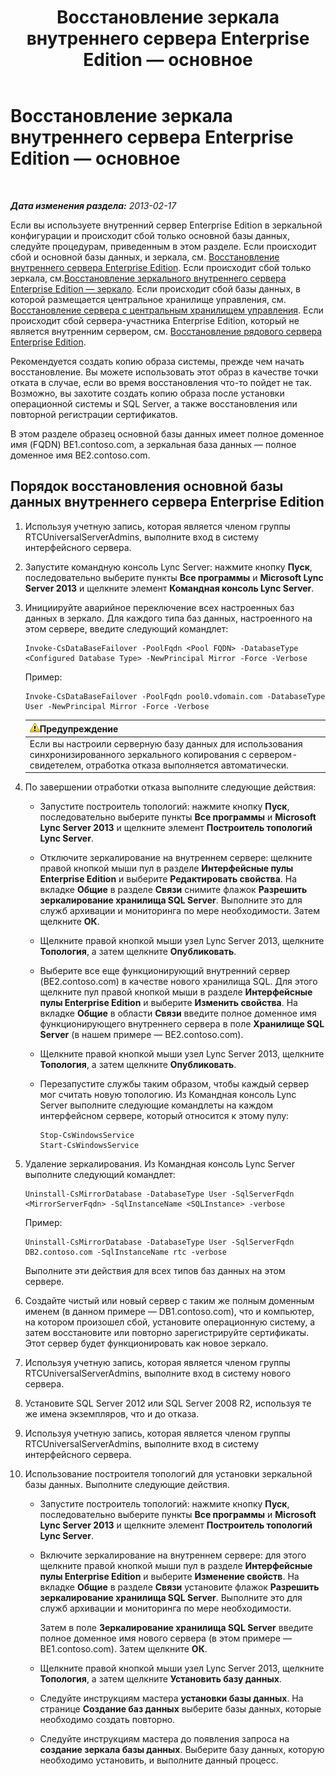 ﻿---
title: Восстановление зеркала внутреннего сервера Enterprise Edition — основное
TOCTitle: Восстановление зеркала внутреннего сервера Enterprise Edition — основное
ms:assetid: bc555b46-70c5-4eee-ae91-e195df238293
ms:mtpsurl: https://technet.microsoft.com/ru-ru/library/JJ945648(v=OCS.15)
ms:contentKeyID: 52058305
ms.date: 05/19/2016
mtps_version: v=OCS.15
ms.translationtype: HT
---

# Восстановление зеркала внутреннего сервера Enterprise Edition — основное

 

_**Дата изменения раздела:** 2013-02-17_

Если вы используете внутренний сервер Enterprise Edition в зеркальной конфигурации и происходит сбой только основной базы данных, следуйте процедурам, приведенным в этом разделе. Если происходит сбой и основной базы данных, и зеркала, см. [Восстановление внутреннего сервера Enterprise Edition](lync-server-2013-restoring-an-enterprise-edition-back-end-server.md). Если происходит сбой только зеркала, см.[Восстановление зеркального внутреннего сервера Enterprise Edition — зеркало](lync-server-2013-restoring-a-mirrored-enterprise-edition-back-end-server-mirror.md). Если происходит сбой базы данных, в которой размещается центральное хранилище управления, см. [Восстановление сервера с центральным хранилищем управления](lync-server-2013-restoring-the-server-hosting-the-central-management-store.md). Если происходит сбой сервера-участника Enterprise Edition, который не является внутренним сервером, см. [Восстановление рядового сервера Enterprise Edition](lync-server-2013-restoring-an-enterprise-edition-member-server.md).

Рекомендуется создать копию образа системы, прежде чем начать восстановление. Вы можете использовать этот образ в качестве точки отката в случае, если во время восстановления что-то пойдет не так. Возможно, вы захотите создать копию образа после установки операционной системы и SQL Server, а также восстановления или повторной регистрации сертификатов.

В этом разделе образец основной базы данных имеет полное доменное имя (FQDN) BE1.contoso.com, а зеркальная база данных — полное доменное имя BE2.contoso.com.

## Порядок восстановления основной базы данных внутреннего сервера Enterprise Edition

1.  Используя учетную запись, которая является членом группы RTCUniversalServerAdmins, выполните вход в систему интерфейсного сервера.

2.  Запустите командную консоль Lync Server: нажмите кнопку **Пуск**, последовательно выберите пункты **Все программы** и **Microsoft Lync Server 2013** и щелкните элемент **Командная консоль Lync Server**.

3.  Инициируйте аварийное переключение всех настроенных баз данных в зеркало. Для каждого типа баз данных, настроенного на этом сервере, введите следующий командлет:
    
        Invoke-CsDataBaseFailover -PoolFqdn <Pool FQDN> -DatabaseType <Configured Database Type> -NewPrincipal Mirror -Force -Verbose
    
    Пример:
    
        Invoke-CsDataBaseFailover -PoolFqdn pool0.vdomain.com -DatabaseType User -NewPrincipal Mirror -Force -Verbose
    
    <table>
    <thead>
    <tr class="header">
    <th><img src="images/Gg412910.warning(OCS.15).gif" title="warning" alt="warning" />Предупреждение</th>
    </tr>
    </thead>
    <tbody>
    <tr class="odd">
    <td>Если вы настроили серверную базу данных для использования синхронизированного зеркального копирования с сервером-свидетелем, отработка отказа выполняется автоматически.</td>
    </tr>
    </tbody>
    </table>


4.  По завершении отработки отказа выполните следующие действия:
    
      - Запустите построитель топологий: нажмите кнопку **Пуск**, последовательно выберите пункты **Все программы** и **Microsoft Lync Server 2013** и щелкните элемент **Построитель топологий Lync Server**.
    
      - Отключите зеркалирование на внутреннем сервере: щелкните правой кнопкой мыши пул в разделе **Интерфейсные пулы Enterprise Edition** и выберите **Редактировать свойства**. На вкладке **Общие** в разделе **Связи** снимите флажок **Разрешить зеркалирование хранилища SQL Server**. Выполните это для служб архивации и мониторинга по мере необходимости. Затем щелкните **ОК**.
    
      - Щелкните правой кнопкой мыши узел Lync Server 2013, щелкните **Топология**, а затем щелкните **Опубликовать**.
    
      - Выберите все еще функционирующий внутренний сервер (BE2.contoso.com) в качестве нового хранилища SQL. Для этого щелкните пул правой кнопкой мыши в разделе **Интерфейсные пулы Enterprise Edition** и выберите **Изменить свойства**. На вкладке **Общие** в области **Связи** введите полное доменное имя функционирующего внутреннего сервера в поле **Хранилище SQL Server** (в нашем примере — BE2.contoso.com).
    
      - Щелкните правой кнопкой мыши узел Lync Server 2013, щелкните **Топология**, а затем щелкните **Опубликовать**.
    
      - Перезапустите службы таким образом, чтобы каждый сервер мог считать новую топологию. Из Командная консоль Lync Server выполните следующие командлеты на каждом интерфейсном сервере, который относится к этому пулу:
        
            Stop-CsWindowsService
            Start-CsWindowsService

5.  Удаление зеркалирования. Из Командная консоль Lync Server выполните следующий командлет:
    
        Uninstall-CsMirrorDatabase -DatabaseType User -SqlServerFqdn <MirrorServerFqdn> -SqlInstanceName <SQLInstance> -verbose
    
    Пример:
    
        Uninstall-CsMirrorDatabase -DatabaseType User -SqlServerFqdn DB2.contoso.com -SqlInstanceName rtc -verbose
    
    Выполните эти действия для всех типов баз данных на этом сервере.

6.  Создайте чистый или новый сервер с таким же полным доменным именем (в данном примере — DB1.contoso.com), что и компьютер, на котором произошел сбой, установите операционную систему, а затем восстановите или повторно зарегистрируйте сертификаты. Этот сервер будет функционировать как новое зеркало.

7.  Используя учетную запись, которая является членом группы RTCUniversalServerAdmins, выполните вход в систему нового сервера.

8.  Установите SQL Server 2012 или SQL Server 2008 R2, используя те же имена экземпляров, что и до отказа.

9.  Используя учетную запись, которая является членом группы RTCUniversalServerAdmins, выполните вход в систему интерфейсного сервера.

10. Использование построителя топологий для установки зеркальной базы данных. Выполните следующие действия.
    
      - Запустите построитель топологий: нажмите кнопку **Пуск**, последовательно выберите пункты **Все программы** и **Microsoft Lync Server 2013** и щелкните элемент **Построитель топологий Lync Server**.
    
      - Включите зеркалирование на внутреннем сервере: для этого щелкните правой кнопкой мыши пул в разделе **Интерфейсные пулы Enterprise Edition** и выберите **Изменение свойств**. На вкладке **Общие** в разделе **Связи** установите флажок **Разрешить зеркалирование хранилища SQL Server**. Выполните это для служб архивации и мониторинга по мере необходимости.
        
        Затем в поле **Зеркалирование хранилища SQL Server** введите полное доменное имя нового сервера (в этом примере — BE1.contoso.com). Затем щелкните **ОК**.
    
      - Щелкните правой кнопкой мыши узел Lync Server 2013, щелкните **Топология**, а затем щелкните **Установить базу данных**.
    
      - Следуйте инструкциям мастера **установки базы данных**. На странице **Создание баз данных** выберите базы данных, которые необходимо создать повторно.
    
      - Следуйте инструкциям мастера до появления запроса на **создание зеркала базы данных**. Выберите базу данных, которую необходимо установить, и выполните данный процесс.

